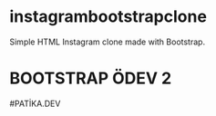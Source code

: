 # instagrambootstrapclone

Simple HTML Instagram clone made with Bootstrap.

# BOOTSTRAP ÖDEV 2

#PATİKA.DEV
